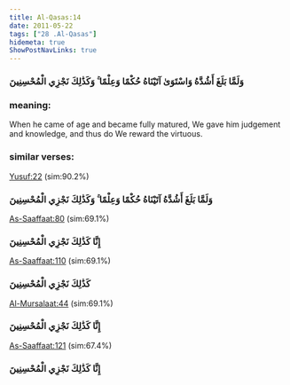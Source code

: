 ```yaml
---
title: Al-Qasas:14
date: 2011-05-22
tags: ["28 .Al-Qasas"]
hidemeta: true 
ShowPostNavLinks: true 
---
```

### وَلَمَّا بَلَغَ أَشُدَّهُ وَاسْتَوَىٰ آتَيْنَاهُ حُكْمًا وَعِلْمًا ۚ وَكَذَٰلِكَ نَجْزِي الْمُحْسِنِينَ
### meaning: 
When he came of age and became fully matured, We gave him judgement and knowledge, and thus do We reward the virtuous.
### similar verses: 

[Yusuf:22](/12/22) (sim:90.2%)

### وَلَمَّا بَلَغَ أَشُدَّهُ آتَيْنَاهُ حُكْمًا وَعِلْمًا ۚ وَكَذَٰلِكَ نَجْزِي الْمُحْسِنِينَ

[As-Saaffaat:80](/37/80) (sim:69.1%)

### إِنَّا كَذَٰلِكَ نَجْزِي الْمُحْسِنِينَ

[As-Saaffaat:110](/37/110) (sim:69.1%)

### كَذَٰلِكَ نَجْزِي الْمُحْسِنِينَ

[Al-Mursalaat:44](/77/44) (sim:69.1%)

### إِنَّا كَذَٰلِكَ نَجْزِي الْمُحْسِنِينَ

[As-Saaffaat:121](/37/121) (sim:67.4%)

### إِنَّا كَذَٰلِكَ نَجْزِي الْمُحْسِنِينَ
